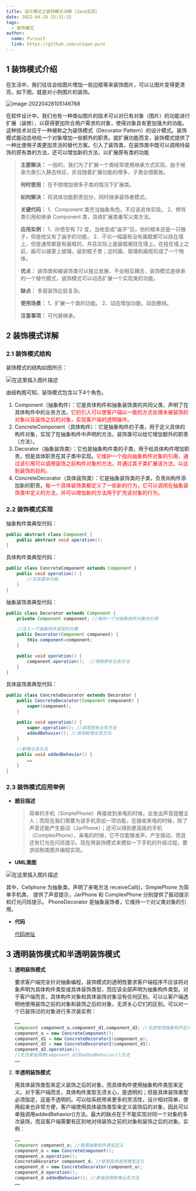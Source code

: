 ```yaml
---
title: 设计模式之装饰模式详解（Java实现）
date: 2022-04-28 15:31:32 
tags: 
  - 装饰模式
author: 
  name: Pursuit
  link: https://github.com/unique-pure
---
```

## 1 装饰模式介绍

在生活中，我们往往会给图片增加一些边框等来装饰图片，可以让图片变得更漂亮，如下图，就是对小狗图片的装饰。

![image-20220428105146788](https://img-blog.csdnimg.cn/img_convert/de649ce18e81ce23062d76054f2400fe.png)

在软件设计中，我们也有一种类似图片的技术可以对已有对象（图片）的功能进行扩展（装修），以获得更加符合用户需求的对象，使得对象具有更加强大的功能。这种技术对应于一种被称之为装饰模式（Decorator Pattern）的设计模式。装饰模式能动态地给一个对象增加一些额外的职责。就扩展功能而言，装饰模式提供了一种比使用子类更加灵活的替代方案。引入了装饰类，在装饰类中既可以调用待装饰的原有类的方法，还可以增加新的方法，以扩展原有类的功能

> **主要解决：** 一般的，我们为了扩展一个类经常使用继承方式实现，由于继承为类引入静态特征，并且随着扩展功能的增多，子类会很膨胀。
>
> **何时使用：** 在不想增加很多子类的情况下扩展类。
>
> **如何解决：** 将具体功能职责划分，同时继承装饰者模式。
>
> **关键代码：** 1、Component 类充当抽象角色，不应该具体实现。 2、修饰类引用和继承 Component 类，具体扩展类重写父类方法。
>
> **应用实例：** 1、孙悟空有 72 变，当他变成"庙宇"后，他的根本还是一只猴子，但是他又有了庙宇的功能。 2、不论一幅画有没有画框都可以挂在墙上，但是通常都是有画框的，并且实际上是画框被挂在墙上。在挂在墙上之前，画可以被蒙上玻璃，装到框子里；这时画、玻璃和画框形成了一个物体。
>
> **优点：** 装饰类和被装饰类可以独立发展，不会相互耦合，装饰模式是继承的一个替代模式，装饰模式可以动态扩展一个实现类的功能。
>
> **缺点：** 多层装饰比较复杂。
>
> **使用场景：** 1、扩展一个类的功能。 2、动态增加功能，动态撤销。
>
> **注意事项：** 可代替继承。

## 2 装饰模式详解

### 2.1 装饰模式结构

装饰模式的结构如图所示：

![在这里插入图片描述](https://img-blog.csdnimg.cn/f71d1074816042ab93a295eaa7c14f35.png)


由结构图可知，装饰模式包含以下4个角色。

1. Component（抽象构件）：它是具体构件和抽象装饰类的共同父类，声明了在具体构件中的业务方法，<font color="red">它的引入可以使客户端以一致的方式处理未被装饰的对象以及装饰之后的对象，实现客户端的透明操作。</font>
2. ConcreteComponent（具体构件）：它是抽象构件的子类，用于定义具体的构件对象，实现了在抽象构件中声明的方法，装饰类可以给它增加额外的职责（方法）。
3. Decorator（抽象装饰类）：它也是抽象构件类的子类，用于给具体构件增加职责，但是具体职责在其子类中实现。<font color="red">它维护一个指向抽象构件对象的引用，通过该引用可以调用装饰之前构件对象的方法，并通过其子类扩展该方法，以达到装饰的目的。</font>
4. ConcreteDecorator（具体装饰类）：它是抽象装饰类的子类，负责向构件添加新的职责。<font color="red">每一个具体装饰类都定义了一些新的行为，它可以调用在抽象装饰类中定义的方法，并可以增加新的方法用于扩充该对象的行为。</font>

### 2.2 装饰模式实现

抽象构件类典型代码：

```java
public abstract class Component {
    public abstract void operation();
}
```

具体构件类典型代码：

```java
public class ConcreteComponent extends Component {
    public void operation() {
        //实现基本功能    
    }
}
```

抽象装饰类典型代码：

```java
public class Decorator extends Component {
    private Component component; //维持一个对抽象构件对象的引用

    //注入一个抽象构件类型的对象
    public Decorator(Component component) {
        this.component=component;
    }

    public void operation() {
        component.operation();  //调用原有业务方法
    }
}
```

具体装饰类典型代码：

```java
public class ConcreteDecorator extends Decorator {
    public ConcreteDecorator(Component component) {
        super(component); 
    }

    public void operation() {
        super.operation(); //调用原有业务方法
        addedBehavior(); //调用新增业务方法
    }

    //新增业务方法
    public void addedBehavior() {	
        ……
    }
}
```

### 2.3 装饰模式应用举例

* **题目描述**

  > 简单的手机（SimplePhone）再接收到来电的时候，会发出声音提醒主人；而现在我们需要为该手机添加一项功能，在接收来电的时候，除了声音还能产生振动（JarPhone）；还可以得到更高级的手机（ComplexPhone），来电的时候，它不仅能够发声，产生振动，而且还有灯光在闪烁提示。现在用装饰模式来模拟一下手机的升级过程，要求绘制类图并编程实现。

* **UML类图**

![在这里插入图片描述](https://img-blog.csdnimg.cn/b3d0ac743ea44328a7dea6880b95c025.png)


  其中，Cellphone 为抽象类，声明了来电方法 receiveCall()，SimplePhone 为简单手机类，
  提供了声音提示，JarPhone 和 ComplexPhone 分别提供了振动提示和灯光闪烁提示。
  PhoneDecorator 是抽象装饰者，它维持一个对父类对象的引用。  

* **代码**

  [代码地址](https://github.com/unique-pure/designpattern_code/tree/main/src/decorator_pattern)

## 3 透明装饰模式和半透明装饰模式

1. **透明装饰模式**

   要求客户端完全针对抽象编程，装饰模式的透明性要求客户端程序不应该将对象声明为具体构件类型或具体装饰类型，而应该全部声明为抽象构件类型。对于客户端而言，具体构件对象和具体装饰对象没有任何区别。可以让客户端透明地使用装饰之前的对象和装饰之后的对象，无须关心它们的区别。可以对一个已装饰过的对象进行多次装实例：

   ```java
   ……
   Component component_o,component_d1,component_d2; //全部使用抽象构件定义
   component_o = new ConcreteComponent();
   component_d1 = new ConcreteDecorator1(component_o);
   component_d2 = new ConcreteDecorator2(component_d1);
   component_d2.operation();
   //无法单独调用component_d2的addedBehavior()方法
   ……
   ```

2. **半透明装饰模式**

   用具体装饰类型来定义装饰之后的对象，而具体构件使用抽象构件类型来定义。对于客户端而言，具体构件类型无须关心，是透明的；但是具体装饰类型必须指定，这是不透明的。可以给系统带来更多的灵活性，设计相对简单，使用起来也非常方便，客户端使用具体装饰类型来定义装饰后的对象，因此可以单独调用addedBehavior()方法。最大的缺点在于不能实现对同一个对象的多次装饰，而且客户端需要有区别地对待装饰之前的对象和装饰之后的对象。实例：

   ```java
   ……
   Component component_o; //使用抽象构件类型定义
   component_o = new ConcreteComponent();
   component_o.operation();
   ConcreteDecorator component_d; //使用具体装饰类型定义
   component_d = new ConcreteDecorator(component_o);
   component_d.operation();
   component_d.addedBehavior(); //单独调用新增业务方法
   ……
   ```

   